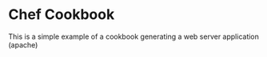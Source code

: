 # Chef Cookbook 
This is a simple example of a cookbook generating a web server application (apache)
